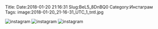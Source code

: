 Title:
Date:2018-01-20 21:16:31
Slug:BeL5_8DnBQ0
Category:Инстаграм
Tags:
image:2018-01-20_21-16-31_UTC_1_tntl.jpg

![instagram]({attach}images/2018-01-20_21-16-31_UTC_1.jpg)
![instagram]({attach}images/2018-01-20_21-16-31_UTC_2.jpg)
![instagram]({attach}images/2018-01-20_21-16-31_UTC_3.jpg)
